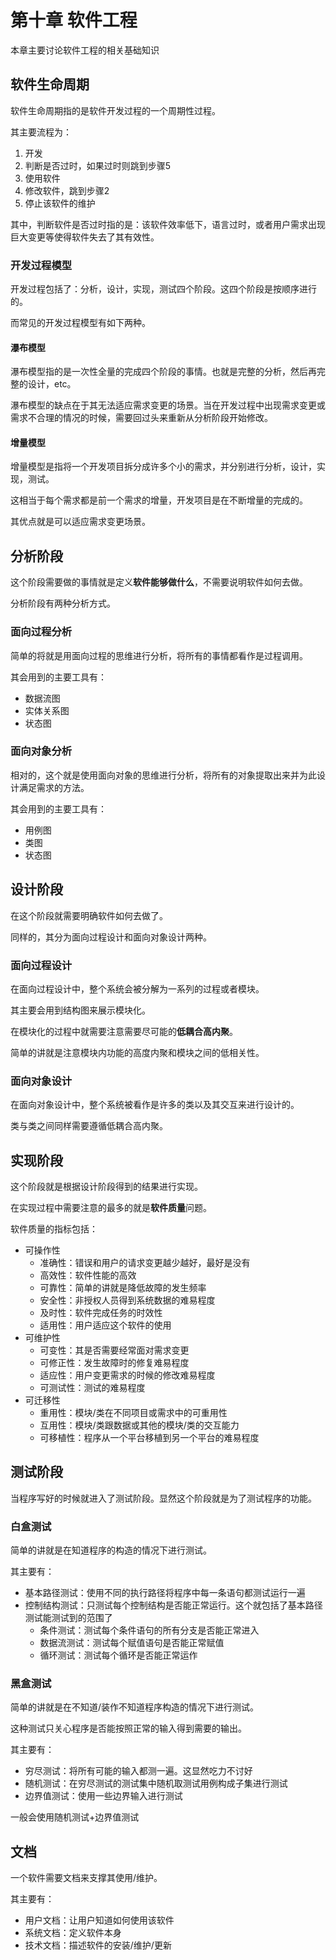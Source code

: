# 第十章 软件工程

本章主要讨论软件工程的相关基础知识

## 软件生命周期

软件生命周期指的是软件开发过程的一个周期性过程。

其主要流程为：

1. 开发
2. 判断是否过时，如果过时则跳到步骤5
3. 使用软件
4. 修改软件，跳到步骤2
5. 停止该软件的维护

其中，判断软件是否过时指的是：该软件效率低下，语言过时，或者用户需求出现巨大变更等使得软件失去了其有效性。

### 开发过程模型

开发过程包括了：分析，设计，实现，测试四个阶段。这四个阶段是按顺序进行的。

而常见的开发过程模型有如下两种。

#### 瀑布模型

瀑布模型指的是一次性全量的完成四个阶段的事情。也就是完整的分析，然后再完整的设计，etc。

瀑布模型的缺点在于其无法适应需求变更的场景。当在开发过程中出现需求变更或需求不合理的情况的时候，需要回过头来重新从分析阶段开始修改。

#### 增量模型

增量模型是指将一个开发项目拆分成许多个小的需求，并分别进行分析，设计，实现，测试。

这相当于每个需求都是前一个需求的增量，开发项目是在不断增量的完成的。

其优点就是可以适应需求变更场景。

## 分析阶段

这个阶段需要做的事情就是定义**软件能够做什么**，不需要说明软件如何去做。

分析阶段有两种分析方式。

### 面向过程分析

简单的将就是用面向过程的思维进行分析，将所有的事情都看作是过程调用。

其会用到的主要工具有：

* 数据流图
* 实体关系图
* 状态图

### 面向对象分析

相对的，这个就是使用面向对象的思维进行分析，将所有的对象提取出来并为此设计满足需求的方法。

其会用到的主要工具有：

* 用例图
* 类图
* 状态图

## 设计阶段

在这个阶段就需要明确软件如何去做了。

同样的，其分为面向过程设计和面向对象设计两种。

### 面向过程设计

在面向过程设计中，整个系统会被分解为一系列的过程或者模块。

其主要会用到结构图来展示模块化。

在模块化的过程中就需要注意需要尽可能的**低耦合高内聚**。

简单的讲就是注意模块内功能的高度内聚和模块之间的低相关性。

### 面向对象设计

在面向对象设计中，整个系统被看作是许多的类以及其交互来进行设计的。

类与类之间同样需要遵循低耦合高内聚。

## 实现阶段

这个阶段就是根据设计阶段得到的结果进行实现。

在实现过程中需要注意的最多的就是**软件质量**问题。

软件质量的指标包括：

* 可操作性
  * 准确性：错误和用户的请求变更越少越好，最好是没有
  * 高效性：软件性能的高效
  * 可靠性：简单的讲就是降低故障的发生频率
  * 安全性：非授权人员得到系统数据的难易程度
  * 及时性：软件完成任务的时效性
  * 适用性：用户适应这个软件的使用
* 可维护性
  * 可变性：其是否需要经常面对需求变更
  * 可修正性：发生故障时的修复难易程度
  * 适应性：用户变更需求的时候的修改难易程度
  * 可测试性：测试的难易程度
* 可迁移性
  * 重用性：模块/类在不同项目或需求中的可重用性
  * 互用性：模块/类跟数据或其他的模块/类的交互能力
  * 可移植性：程序从一个平台移植到另一个平台的难易程度

## 测试阶段

当程序写好的时候就进入了测试阶段。显然这个阶段就是为了测试程序的功能。

### 白盒测试

简单的讲就是在知道程序的构造的情况下进行测试。

其主要有：

* 基本路径测试：使用不同的执行路径将程序中每一条语句都测试运行一遍
* 控制结构测试：只测试每个控制结构是否能正常运行。这个就包括了基本路径测试能测试到的范围了
  * 条件测试：测试每个条件语句的所有分支是否能正常进入
  * 数据流测试：测试每个赋值语句是否能正常赋值
  * 循环测试：测试每个循环是否能正常运作

### 黑盒测试

简单的讲就是在不知道/装作不知道程序构造的情况下进行测试。

这种测试只关心程序是否能按照正常的输入得到需要的输出。

其主要有：

* 穷尽测试：将所有可能的输入都测一遍。这显然吃力不讨好
* 随机测试：在穷尽测试的测试集中随机取测试用例构成子集进行测试
* 边界值测试：使用一些边界输入进行测试

一般会使用随机测试+边界值测试

## 文档

一个软件需要文档来支撑其使用/维护。

其主要有：

* 用户文档：让用户知道如何使用该软件
* 系统文档：定义软件本身
* 技术文档：描述软件的安装/维护/更新

